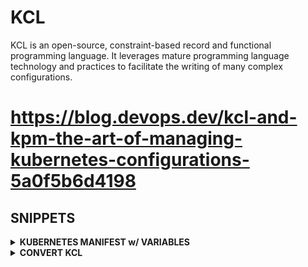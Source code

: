 # KCL

KCL is an open-source, constraint-based record and functional programming language. It leverages mature programming language technology and practices to facilitate the writing of many complex configurations.

# https://blog.devops.dev/kcl-and-kpm-the-art-of-managing-kubernetes-configurations-5a0f5b6d4198

## SNIPPETS

<details><summary><b>KUBERNETES MANIFEST w/ VARIABLES</b></summary>

```bash
cat <<EOF > deployment.k
_project="opsat-gitlab-receiver"
_registry = "scr.cd43.sthings-pve.labul.sva.de"
_repository = "opsat"
_image = "opsat-gitlab-receiver-08556b153acb3834815dbeff6e71babf"
_tag = "5539da4ccba34231bd8518776b177985d1cb37508b0c56257f0d97fe31bc7a1e"
_label = "opsat"

apiVersion = "apps/v1"
kind = "Deployment"
metadata = {
    name = "${_project}"
    labels.app = "${_label}"
}
spec = {
    replicas = 1
    selector.matchLabels = metadata.labels
    template.metadata.labels = metadata.labels
    template.spec.containers = [
        {
            name = metadata.name
            image = "${_registry}/${_repository}/${_image}:${_tag}"
            ports = [{ containerPort = 80 }]
        }
    ]
}
EOF
```

</details>

<details><summary><b>CONVERT KCL</b></summary>

```bash
kcl deployment.k # JUST RENDER
kcl deployment.k -o deployment.yaml # OUTPUT TO FILE
kcl deployment.k | kubectl apply -f - # APPLY TO CLUSTER
```

</details>
